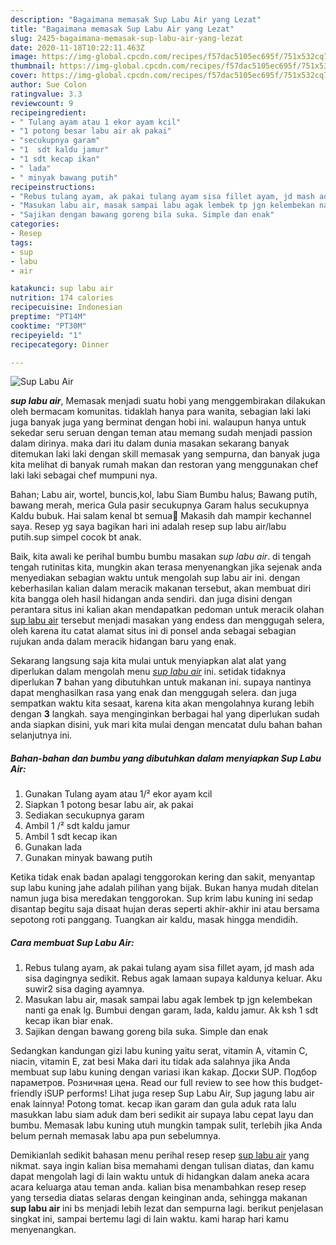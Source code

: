```yaml
---
description: "Bagaimana memasak Sup Labu Air yang Lezat"
title: "Bagaimana memasak Sup Labu Air yang Lezat"
slug: 2425-bagaimana-memasak-sup-labu-air-yang-lezat
date: 2020-11-18T10:22:11.463Z
image: https://img-global.cpcdn.com/recipes/f57dac5105ec695f/751x532cq70/sup-labu-air-foto-resep-utama.jpg
thumbnail: https://img-global.cpcdn.com/recipes/f57dac5105ec695f/751x532cq70/sup-labu-air-foto-resep-utama.jpg
cover: https://img-global.cpcdn.com/recipes/f57dac5105ec695f/751x532cq70/sup-labu-air-foto-resep-utama.jpg
author: Sue Colon
ratingvalue: 3.3
reviewcount: 9
recipeingredient:
- " Tulang ayam atau 1 ekor ayam kcil"
- "1 potong besar labu air ak pakai"
- "secukupnya garam"
- "1  sdt kaldu jamur"
- "1 sdt kecap ikan"
- " lada"
- " minyak bawang putih"
recipeinstructions:
- "Rebus tulang ayam, ak pakai tulang ayam sisa fillet ayam, jd mash ada sisa dagingnya sedikit. Rebus agak lamaan supaya kaldunya keluar. Aku suwir2 sisa daging ayamnya."
- "Masukan labu air, masak sampai labu agak lembek tp jgn kelembekan nanti ga enak lg. Bumbui dengan garam, lada, kaldu jamur. Ak ksh 1 sdt kecap ikan biar enak."
- "Sajikan dengan bawang goreng bila suka. Simple dan enak"
categories:
- Resep
tags:
- sup
- labu
- air

katakunci: sup labu air 
nutrition: 174 calories
recipecuisine: Indonesian
preptime: "PT14M"
cooktime: "PT30M"
recipeyield: "1"
recipecategory: Dinner

---
```



![Sup Labu Air](https://img-global.cpcdn.com/recipes/f57dac5105ec695f/751x532cq70/sup-labu-air-foto-resep-utama.jpg)

<b><i>sup labu air</i></b>, Memasak menjadi suatu hobi yang menggembirakan dilakukan oleh bermacam komunitas. tidaklah hanya para wanita, sebagian laki laki juga banyak juga yang berminat dengan hobi ini. walaupun hanya untuk sekedar seru seruan dengan teman atau memang sudah menjadi passion dalam dirinya. maka dari itu dalam dunia masakan sekarang banyak ditemukan laki laki dengan skill memasak yang sempurna, dan banyak juga kita melihat di banyak rumah makan dan restoran yang menggunakan chef laki laki sebagai chef mumpuni nya.

Bahan; Labu air, wortel, buncis,kol, labu Siam Bumbu halus; Bawang putih, bawang merah, merica Gula pasir secukupnya Garam halus secukupnya Kaldu bubuk. Hai salam kenal bt semua🤗 Makasih dah mampir kechannel saya. Resep yg saya bagikan hari ini adalah resep sup labu air/labu putih.sup simpel cocok bt anak.

Baik, kita awali ke perihal bumbu bumbu masakan <i>sup labu air</i>. di tengah tengah rutinitas kita, mungkin akan terasa menyenangkan jika sejenak anda menyediakan sebagian waktu untuk mengolah sup labu air ini. dengan keberhasilan kalian dalam meracik makanan tersebut, akan membuat diri kita bangga oleh hasil hidangan anda sendiri. dan juga disini dengan perantara situs ini kalian akan mendapatkan pedoman untuk meracik olahan <u>sup labu air</u> tersebut menjadi masakan yang endess dan menggugah selera, oleh karena itu catat alamat situs ini di ponsel anda sebagai sebagian rujukan anda dalam meracik hidangan baru yang enak.


Sekarang langsung saja kita mulai untuk menyiapkan alat alat yang diperlukan dalam mengolah menu <u><i>sup labu air</i></u> ini. setidak tidaknya diperlukan <b>7</b> bahan yang dibutuhkan untuk makanan ini. supaya nantinya dapat menghasilkan rasa yang enak dan menggugah selera. dan juga sempatkan waktu kita sesaat, karena kita akan mengolahnya kurang lebih dengan <b>3</b> langkah. saya menginginkan berbagai hal yang diperlukan sudah anda siapkan disini, yuk mari kita mulai dengan mencatat dulu bahan bahan selanjutnya ini.

<!--inarticleads1-->

##### Bahan-bahan dan bumbu yang dibutuhkan dalam menyiapkan Sup Labu Air:

1. Gunakan  Tulang ayam atau 1/² ekor ayam kcil
1. Siapkan 1 potong besar labu air, ak pakai
1. Sediakan secukupnya garam
1. Ambil 1 /² sdt kaldu jamur
1. Ambil 1 sdt kecap ikan
1. Gunakan  lada
1. Gunakan  minyak bawang putih


Ketika tidak enak badan apalagi tenggorokan kering dan sakit, menyantap sup labu kuning jahe adalah pilihan yang bijak. Bukan hanya mudah ditelan namun juga bisa meredakan tenggorokan. Sup krim labu kuning ini sedap disantap begitu saja disaat hujan deras seperti akhir-akhir ini atau bersama sepotong roti panggang. Tuangkan air kaldu, masak hingga mendidih. 

<!--inarticleads2-->

##### Cara membuat Sup Labu Air:

1. Rebus tulang ayam, ak pakai tulang ayam sisa fillet ayam, jd mash ada sisa dagingnya sedikit. Rebus agak lamaan supaya kaldunya keluar. Aku suwir2 sisa daging ayamnya.
1. Masukan labu air, masak sampai labu agak lembek tp jgn kelembekan nanti ga enak lg. Bumbui dengan garam, lada, kaldu jamur. Ak ksh 1 sdt kecap ikan biar enak.
1. Sajikan dengan bawang goreng bila suka. Simple dan enak


Sedangkan kandungan gizi labu kuning yaitu serat, vitamin A, vitamin C, niacin, vitamin E, zat besi Maka dari itu tidak ada salahnya jika Anda membuat sup labu kuning dengan variasi ikan kakap. Доски SUP. Подбор параметров. Розничная цена. Read our full review to see how this budget-friendly iSUP performs! Lihat juga resep Sup Labu Air, Sup jagung labu air enak lainnya! Potong tomat. kecap ikan garam dan gula aduk rata lalu masukkan labu siam aduk dam beri sedikit air supaya labu cepat layu dan bumbu. Memasak labu kuning utuh mungkin tampak sulit, terlebih jika Anda belum pernah memasak labu apa pun sebelumnya. 

Demikianlah sedikit bahasan menu perihal resep resep <u>sup labu air</u> yang nikmat. saya ingin kalian bisa memahami dengan tulisan diatas, dan kamu dapat mengolah lagi di lain waktu untuk di hidangkan dalam aneka acara acara keluarga atau teman anda. kalian bisa menambahkan resep resep yang tersedia diatas selaras dengan keinginan anda, sehingga makanan <b>sup labu air</b> ini bs menjadi lebih lezat dan sempurna lagi. berikut penjelasan singkat ini, sampai bertemu lagi di lain waktu. kami harap hari kamu menyenangkan.
